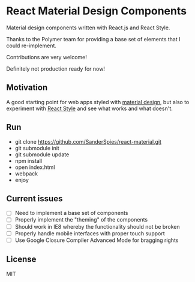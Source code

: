 React Material Design Components
===
Material design components written with React.js and React Style.

Thanks to the Polymer team for providing a base set of elements that I could re-implement.

Contributions are very welcome!

Definitely not production ready for now!

Motivation
---
A good starting point for web apps styled with [material design](http://www.google.com/design/spec/material-design/introduction.html), but also to experiment with
[React Style](https://github.com/SanderSpies/react-style/) and see what works and what doesn't.

Run
---
- git clone https://github.com/SanderSpies/react-material.git
- git submodule init
- git submodule update
- npm install
- open index.html
- webpack
- enjoy

Current issues
---
- [ ] Need to implement a base set of components
- [ ] Properly implement the "theming" of the components
- [ ] Should work in IE8 whereby the functionality should not be broken
- [ ] Properly handle mobile interfaces with proper touch support
- [ ] Use Google Closure Compiler Advanced Mode for bragging rights

License
---
MIT
